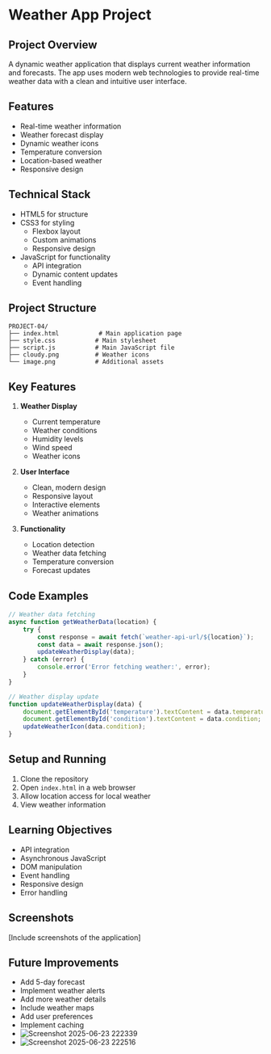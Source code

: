 # Weather App Project

## Project Overview
A dynamic weather application that displays current weather information and forecasts. The app uses modern web technologies to provide real-time weather data with a clean and intuitive user interface.

## Features
- Real-time weather information
- Weather forecast display
- Dynamic weather icons
- Temperature conversion
- Location-based weather
- Responsive design

## Technical Stack
- HTML5 for structure
- CSS3 for styling
  - Flexbox layout
  - Custom animations
  - Responsive design
- JavaScript for functionality
  - API integration
  - Dynamic content updates
  - Event handling

## Project Structure
```
PROJECT-04/
├── index.html           # Main application page
├── style.css           # Main stylesheet
├── script.js           # Main JavaScript file
├── cloudy.png          # Weather icons
└── image.png           # Additional assets
```

## Key Features
1. **Weather Display**
   - Current temperature
   - Weather conditions
   - Humidity levels
   - Wind speed
   - Weather icons

2. **User Interface**
   - Clean, modern design
   - Responsive layout
   - Interactive elements
   - Weather animations

3. **Functionality**
   - Location detection
   - Weather data fetching
   - Temperature conversion
   - Forecast updates

## Code Examples
```javascript
// Weather data fetching
async function getWeatherData(location) {
    try {
        const response = await fetch(`weather-api-url/${location}`);
        const data = await response.json();
        updateWeatherDisplay(data);
    } catch (error) {
        console.error('Error fetching weather:', error);
    }
}

// Weather display update
function updateWeatherDisplay(data) {
    document.getElementById('temperature').textContent = data.temperature;
    document.getElementById('condition').textContent = data.condition;
    updateWeatherIcon(data.condition);
}
```

## Setup and Running
1. Clone the repository
2. Open `index.html` in a web browser
3. Allow location access for local weather
4. View weather information

## Learning Objectives
- API integration
- Asynchronous JavaScript
- DOM manipulation
- Event handling
- Responsive design
- Error handling

## Screenshots
[Include screenshots of the application]

## Future Improvements
- Add 5-day forecast
- Implement weather alerts
- Add more weather details
- Include weather maps
- Add user preferences
- Implement caching
- ![Screenshot 2025-06-23 222339](https://github.com/user-attachments/assets/5b8e5597-6396-4387-b258-5c05237f42a2)
- ![Screenshot 2025-06-23 222516](https://github.com/user-attachments/assets/16e19a1c-2dd5-4d4f-8255-71092efc0ad6)


